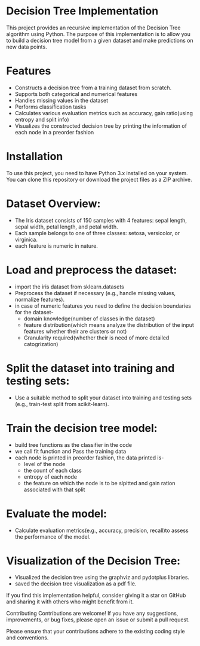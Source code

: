# Decision Tree Implementation
This project provides an recursive implementation of the Decision Tree algorithm using Python.
The purpose of this implementation is to allow you to build a decision tree model from a given dataset and make predictions on new data points.

# Features
* Constructs a decision tree from a training dataset from scratch.
* Supports both categorical and numerical features
* Handles missing values in the dataset
* Performs classification tasks
* Calculates various evaluation metrics such as accuracy, gain ratio(using entropy and split info)
* Visualizes the constructed decision tree by printing the information of each node in a preorder fashion

# Installation
To use this project, you need to have Python 3.x installed on your system. You can clone this repository or download the project files as a ZIP archive.

# Dataset Overview:
* The Iris dataset consists of 150 samples with 4 features: sepal length, sepal width, petal length, and petal width.
* Each sample belongs to one of three classes: setosa, versicolor, or virginica.
* each feature is numeric in nature.

# Load and preprocess the dataset:
* import the iris dataset from sklearn.datasets
* Preprocess the dataset if necessary (e.g., handle missing values, normalize features).
* in case of numeric features you need to define the decision boundaries for the dataset-
  * domain knowledge(number of classes in the dataset)
  * feature distribution(which means analyze the distribution of the input features whether their are clusters or not)
  * Granularity required(whether their is need of more detailed catogrization)

# Split the dataset into training and testing sets:
* Use a suitable method to split your dataset into training and testing sets (e.g., train-test split from scikit-learn).

# Train the decision tree model:
* build tree functions as the classifier in the code
* we call fit function and Pass the training data
* each node is printed in preorder fashion, the data printed is-
  * level of the node
  * the count of each class
  * entropy of each node
  * the feature on which the node is to be slpitted and gain ration associated with that split

# Evaluate the model:
* Calculate evaluation metrics(e.g., accuracy, precision, recall)to assess the performance of the model.

# Visualization of the Decision Tree:
* Visualized the decision tree using the graphviz and pydotplus libraries.
* saved the decision tree visualization as a pdf file.



If you find this implementation helpful, consider giving it a star on GitHub and sharing it with others who might benefit from it.

Contributing
Contributions are welcome! If you have any suggestions, improvements, or bug fixes, please open an issue or submit a pull request.

Please ensure that your contributions adhere to the existing coding style and conventions.
